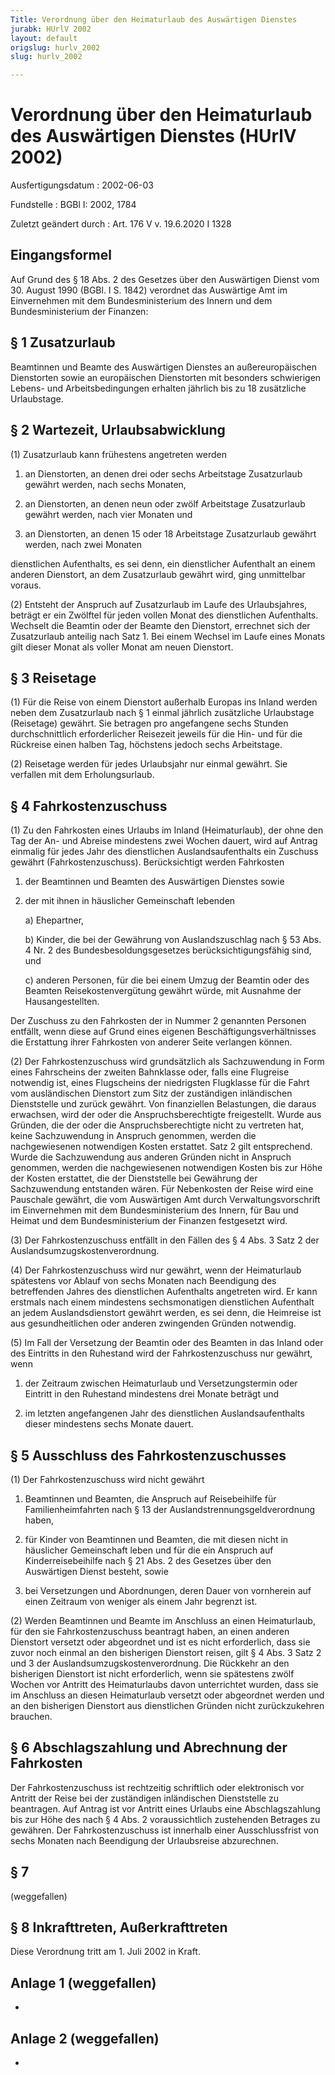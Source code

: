 ```yaml
---
Title: Verordnung über den Heimaturlaub des Auswärtigen Dienstes
jurabk: HUrlV 2002
layout: default
origslug: hurlv_2002
slug: hurlv_2002

---
```


# Verordnung über den Heimaturlaub des Auswärtigen Dienstes (HUrlV 2002)

Ausfertigungsdatum
:   2002-06-03

Fundstelle
:   BGBl I: 2002, 1784

Zuletzt geändert durch
:   Art. 176 V v. 19.6.2020 I 1328


## Eingangsformel

Auf Grund des § 18 Abs. 2 des Gesetzes über den Auswärtigen Dienst vom
30\. August 1990 (BGBl. I S. 1842) verordnet das Auswärtige Amt im
Einvernehmen mit dem Bundesministerium des Innern und dem
Bundesministerium der Finanzen:


## § 1 Zusatzurlaub

Beamtinnen und Beamte des Auswärtigen Dienstes an außereuropäischen
Dienstorten sowie an europäischen Dienstorten mit besonders
schwierigen Lebens- und Arbeitsbedingungen erhalten jährlich bis zu 18
zusätzliche Urlaubstage.


## § 2 Wartezeit, Urlaubsabwicklung

(1) Zusatzurlaub kann frühestens angetreten werden

1.  an Dienstorten, an denen drei oder sechs Arbeitstage Zusatzurlaub
    gewährt werden, nach sechs Monaten,


2.  an Dienstorten, an denen neun oder zwölf Arbeitstage Zusatzurlaub
    gewährt werden, nach vier Monaten und


3.  an Dienstorten, an denen 15 oder 18 Arbeitstage Zusatzurlaub gewährt
    werden, nach zwei Monaten



dienstlichen Aufenthalts, es sei denn, ein dienstlicher Aufenthalt an
einem anderen Dienstort, an dem Zusatzurlaub gewährt wird, ging
unmittelbar voraus.

(2) Entsteht der Anspruch auf Zusatzurlaub im Laufe des Urlaubsjahres,
beträgt er ein Zwölftel für jeden vollen Monat des dienstlichen
Aufenthalts. Wechselt die Beamtin oder der Beamte den Dienstort,
errechnet sich der Zusatzurlaub anteilig nach Satz 1. Bei einem
Wechsel im Laufe eines Monats gilt dieser Monat als voller Monat am
neuen Dienstort.


## § 3 Reisetage

(1) Für die Reise von einem Dienstort außerhalb Europas ins Inland
werden neben dem Zusatzurlaub nach § 1 einmal jährlich zusätzliche
Urlaubstage (Reisetage) gewährt. Sie betragen pro angefangene sechs
Stunden durchschnittlich erforderlicher Reisezeit jeweils für die Hin-
und für die Rückreise einen halben Tag, höchstens jedoch sechs
Arbeitstage.

(2) Reisetage werden für jedes Urlaubsjahr nur einmal gewährt. Sie
verfallen mit dem Erholungsurlaub.


## § 4 Fahrkostenzuschuss

(1) Zu den Fahrkosten eines Urlaubs im Inland (Heimaturlaub), der ohne
den Tag der An- und Abreise mindestens zwei Wochen dauert, wird auf
Antrag einmalig für jedes Jahr des dienstlichen Auslandsaufenthalts
ein Zuschuss gewährt (Fahrkostenzuschuss). Berücksichtigt werden
Fahrkosten

1.  der Beamtinnen und Beamten des Auswärtigen Dienstes sowie


2.  der mit ihnen in häuslicher Gemeinschaft lebenden

    a)  Ehepartner,


    b)  Kinder, die bei der Gewährung von Auslandszuschlag nach § 53 Abs. 4
        Nr. 2 des Bundesbesoldungsgesetzes berücksichtigungsfähig sind, und


    c)  anderen Personen, für die bei einem Umzug der Beamtin oder des Beamten
        Reisekostenvergütung gewährt würde, mit Ausnahme der Hausangestellten.






Der Zuschuss zu den Fahrkosten der in Nummer 2 genannten Personen
entfällt, wenn diese auf Grund eines eigenen
Beschäftigungsverhältnisses die Erstattung ihrer Fahrkosten von
anderer Seite verlangen können.

(2) Der Fahrkostenzuschuss wird grundsätzlich als Sachzuwendung in
Form eines Fahrscheins der zweiten Bahnklasse oder, falls eine
Flugreise notwendig ist, eines Flugscheins der niedrigsten Flugklasse
für die Fahrt vom ausländischen Dienstort zum Sitz der zuständigen
inländischen Dienststelle und zurück gewährt. Von finanziellen
Belastungen, die daraus erwachsen, wird der oder die
Anspruchsberechtigte freigestellt. Wurde aus Gründen, die der oder die
Anspruchsberechtigte nicht zu vertreten hat, keine Sachzuwendung in
Anspruch genommen, werden die nachgewiesenen notwendigen Kosten
erstattet. Satz 2 gilt entsprechend. Wurde die Sachzuwendung aus
anderen Gründen nicht in Anspruch genommen, werden die nachgewiesenen
notwendigen Kosten bis zur Höhe der Kosten erstattet, die der
Dienststelle bei Gewährung der Sachzuwendung entstanden wären. Für
Nebenkosten der Reise wird eine Pauschale gewährt, die vom Auswärtigen
Amt durch Verwaltungsvorschrift im Einvernehmen mit dem
Bundesministerium des Innern, für Bau und Heimat und dem
Bundesministerium der Finanzen festgesetzt wird.

(3) Der Fahrkostenzuschuss entfällt in den Fällen des § 4 Abs. 3 Satz
2 der Auslandsumzugskostenverordnung.

(4) Der Fahrkostenzuschuss wird nur gewährt, wenn der Heimaturlaub
spätestens vor Ablauf von sechs Monaten nach Beendigung des
betreffenden Jahres des dienstlichen Aufenthalts angetreten wird. Er
kann erstmals nach einem mindestens sechsmonatigen dienstlichen
Aufenthalt an jedem Auslandsdienstort gewährt werden, es sei denn, die
Heimreise ist aus gesundheitlichen oder anderen zwingenden Gründen
notwendig.

(5) Im Fall der Versetzung der Beamtin oder des Beamten in das Inland
oder des Eintritts in den Ruhestand wird der Fahrkostenzuschuss nur
gewährt, wenn

1.  der Zeitraum zwischen Heimaturlaub und Versetzungstermin oder Eintritt
    in den Ruhestand mindestens drei Monate beträgt und


2.  im letzten angefangenen Jahr des dienstlichen Auslandsaufenthalts
    dieser mindestens sechs Monate dauert.





## § 5 Ausschluss des Fahrkostenzuschusses

(1) Der Fahrkostenzuschuss wird nicht gewährt

1.  Beamtinnen und Beamten, die Anspruch auf Reisebeihilfe für
    Familienheimfahrten nach § 13 der Auslandstrennungsgeldverordnung
    haben,


2.  für Kinder von Beamtinnen und Beamten, die mit diesen nicht in
    häuslicher Gemeinschaft leben und für die ein Anspruch auf
    Kinderreisebeihilfe nach § 21 Abs. 2 des Gesetzes über den Auswärtigen
    Dienst besteht, sowie


3.  bei Versetzungen und Abordnungen, deren Dauer von vornherein auf einen
    Zeitraum von weniger als einem Jahr begrenzt ist.




(2) Werden Beamtinnen und Beamte im Anschluss an einen Heimaturlaub,
für den sie Fahrkostenzuschuss beantragt haben, an einen anderen
Dienstort versetzt oder abgeordnet und ist es nicht erforderlich, dass
sie zuvor noch einmal an den bisherigen Dienstort reisen, gilt § 4
Abs. 3 Satz 2 und 3 der Auslandsumzugskostenverordnung. Die Rückkehr
an den bisherigen Dienstort ist nicht erforderlich, wenn sie
spätestens zwölf Wochen vor Antritt des Heimaturlaubs davon
unterrichtet wurden, dass sie im Anschluss an diesen Heimaturlaub
versetzt oder abgeordnet werden und an den bisherigen Dienstort aus
dienstlichen Gründen nicht zurückzukehren brauchen.


## § 6 Abschlagszahlung und Abrechnung der Fahrkosten

Der Fahrkostenzuschuss ist rechtzeitig schriftlich oder elektronisch
vor Antritt der Reise bei der zuständigen inländischen Dienststelle zu
beantragen. Auf Antrag ist vor Antritt eines Urlaubs eine
Abschlagszahlung bis zur Höhe des nach § 4 Abs. 2 voraussichtlich
zustehenden Betrages zu gewähren. Der Fahrkostenzuschuss ist innerhalb
einer Ausschlussfrist von sechs Monaten nach Beendigung der
Urlaubsreise abzurechnen.


## § 7

(weggefallen)


## § 8 Inkrafttreten, Außerkrafttreten

Diese Verordnung tritt am 1. Juli 2002 in Kraft.


## Anlage 1 (weggefallen)

-


## Anlage 2 (weggefallen)

-

